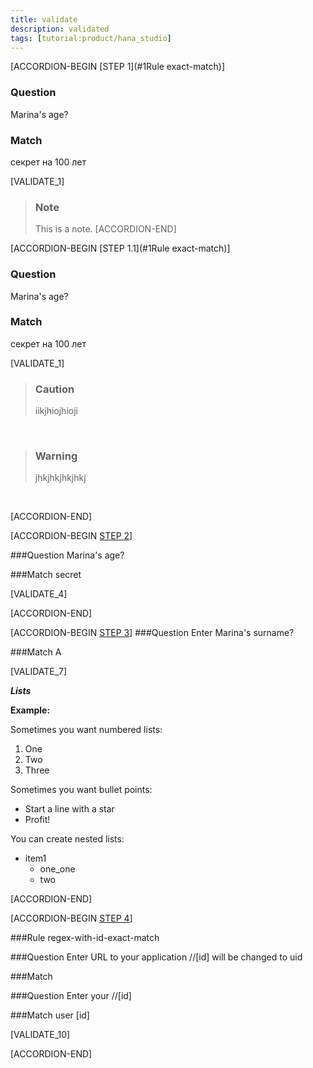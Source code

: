 ```yaml
---
title: validate
description: validated
tags: [tutorial:product/hana_studio]
---
```


[ACCORDION-BEGIN [STEP 1](#1Rule exact-match)]

### Question
Marina's age?
### Match
секрет на 100 лет 

[VALIDATE_1]

>### Note
>This is a note. 
[ACCORDION-END]

[ACCORDION-BEGIN [STEP 1.1](#1Rule exact-match)]

### Question
Marina's age?
### Match
секрет на 100 лет 

[VALIDATE_1]

>### Caution
>iikjhiojhioji

&nbsp;

>### Warning
>jhkjhkjhkjhkj

&nbsp;

[ACCORDION-END] 

[ACCORDION-BEGIN [STEP 2](#1###Ruleregex-substring)]

###Question
Marina's age?

###Match
secret

[VALIDATE_4]

[ACCORDION-END] 

[ACCORDION-BEGIN [STEP 3](#1###regex-begins-with)]
###Question
Enter Marina's surname?

###Match
A

[VALIDATE_7]

***Lists***

  **Example:** 
  
Sometimes you want numbered lists:

1. One
2. Two 
3. Three

Sometimes you want bullet points:

* Start a line with a star
* Profit!

You can create nested lists: 

* item1
    * one_one
    * two

[ACCORDION-END] 

[ACCORDION-BEGIN [STEP 4](#1###regex-with-id-exact-match)]

###Rule
regex-with-id-exact-match

###Question
Enter URL to your application //[id] will be changed to uid

###Match

###Question
Enter your  //[id] 

###Match
user [id]

[VALIDATE_10]

[ACCORDION-END] 





